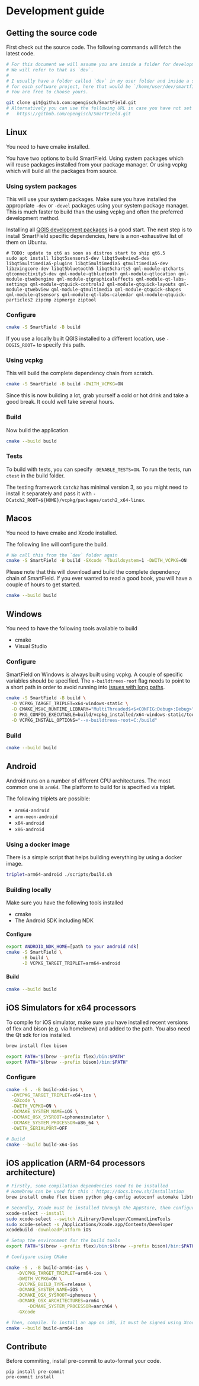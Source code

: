 # Development guide

## Getting the source code

First check out the source code.
The following commands will fetch the latest code.

```sh
# For this document we will assume you are inside a folder for development.
# We will refer to that as `dev`.
#
# I usually have a folder called `dev` in my user folder and inside a subfolder
# for each software project, here that would be `/home/user/dev/smartfield`.
# You are free to choose yours.

git clone git@github.com:opengisch/SmartField.git
# Alternatively you can use the following URL in case you have not set up SSH keys for github
#   https://github.com/opengisch/SmartField.git
```

## Linux

You need to have cmake installed.

You have two options to build SmartField. Using system packages which will
reuse packages installed from your package manager. Or using vcpkg which
will build all the packages from source.

### Using system packages

This will use your system packages.
Make sure you have installed the appropriate `-dev` or `-devel` packages
using your system package manager.
This is much faster to build than the using vcpkg and often the preferred
development method.

Installing all [QGIS development packages](https://github.com/qgis/QGIS/blob/master/INSTALL.md#33-install-build-dependencies)
is a good start. The next step is to install SmartField specific dependencies,
here is a non-exhaustive list of them on Ubuntu.

```
# TODO: update to qt6 as soon as distros start to ship qt6.5
sudo apt install libqt5sensors5-dev libqt5webview5-dev libqt5multimedia5-plugins libqt5multimedia5 qtmultimedia5-dev libzxingcore-dev libqt5bluetooth5 libqt5charts5 qml-module-qtcharts qtconnectivity5-dev qml-module-qtbluetooth qml-module-qtlocation qml-module-qtwebengine qml-module-qtgraphicaleffects qml-module-qt-labs-settings qml-module-qtquick-controls2 qml-module-qtquick-layouts qml-module-qtwebview qml-module-qtmultimedia qml-module-qtquick-shapes qml-module-qtsensors qml-module-qt-labs-calendar qml-module-qtquick-particles2 zipcmp zipmerge ziptool
```

### Configure
```sh
cmake -S SmartField -B build
```

If you use a locally built QGIS installed to a different
location, use `-DQGIS_ROOT=` to specify this path.

### Using vcpkg

This will build the complete dependency chain from scratch.

```sh
cmake -S SmartField -B build -DWITH_VCPKG=ON
```

Since this is now building a lot, grab yourself a cold or hot drink
and take a good break. It could well take several hours.

### Build

Now build the application.

```sh
cmake --build build
```

### Tests

To build with tests, you can specify `-DENABLE_TESTS=ON`.
To run the tests, run `ctest` in the build folder.

The testing framework `Catch2` has minimal version 3, so you might need to install it separately and pass it with `-DCatch2_ROOT=${HOME}/vcpkg/packages/catch2_x64-linux`.

## Macos

You need to have cmake and Xcode installed.

The following line will configure the build.

```sh
# We call this from the `dev` folder again
cmake -S SmartField -B build -GXcode -Tbuildsystem=1 -DWITH_VCPKG=ON
```

Please note that this will download and build the complete dependency
chain of SmartField. If you ever wanted to read a good book, you will have
a couple of hours to get started.

```sh
cmake --build build
```

## Windows

You need to have the following tools available to build

- cmake
- Visual Studio

### Configure

SmartField on Windows is always built using vcpkg.
A couple of specific variables should be specified.
The `x-buildtrees-root` flag needs to point to a short path
in order to avoid running into [issues with long paths](https://docs.microsoft.com/en-us/windows/win32/fileio/naming-a-file#enable-long-paths-in-windows-10-version-1607-and-later).


```sh
cmake -S SmartField -B build \
  -D VCPKG_TARGET_TRIPLET=x64-windows-static \
  -D CMAKE_MSVC_RUNTIME_LIBRARY="MultiThreaded$<$<CONFIG:Debug>:Debug>" \
  -D PKG_CONFIG_EXECUTABLE=build/vcpkg_installed/x64-windows-static/tools/pkgconf/pkgconf.exe \
  -D VCPKG_INSTALL_OPTIONS="--x-buildtrees-root=C:/build"
```

### Build

```sh
cmake --build build
```

## Android

Android runs on a number of different CPU architectures.
The most common one is `arm64`. The platform to build for is specified via triplet.

The following triplets are possible:

- `arm64-android`
- `arm-neon-android`
- `x64-android`
- `x86-android`

### Using a docker image

There is a simple script that helps building everything by using a docker image.

```sh
triplet=arm64-android ./scripts/build.sh
```

### Building locally

Make sure you have the following tools installed

- cmake
- The Android SDK including NDK

#### Configure

```sh
export ANDROID_NDK_HOME=[path to your android ndk]
cmake -S SmartField \
      -B build \
      -D VCPKG_TARGET_TRIPLET=arm64-android
```

#### Build

```sh
cmake --build build
```

## iOS Simulators for x64 processors

To compile for iOS simulator, make sure you have installed recent versions of flex and bison (e.g. via homebrew) and added to the path.
You also need the Qt sdk for ios installed.

```sh
brew install flex bison
```

```sh
export PATH="$(brew --prefix flex)/bin:$PATH"
export PATH="$(brew --prefix bison)/bin:$PATH"
```

### Configure

```sh
cmake -S . -B build-x64-ios \
  -DVCPKG_TARGET_TRIPLET=x64-ios \
  -GXcode \
  -DWITH_VCPKG=ON \
  -DCMAKE_SYSTEM_NAME=iOS \
  -DCMAKE_OSX_SYSROOT=iphonesimulator \
  -DCMAKE_SYSTEM_PROCESSOR=x86_64 \
  -DWITH_SERIALPORT=OFF

# Build
cmake --build build-x64-ios
```

## iOS application (ARM-64 processors architecture)

```sh
# Firstly, some compilation dependencies need to be installed
# Homebrew can be used for this : https://docs.brew.sh/Installation
brew install cmake flex bison python pkg-config autoconf automake libtool autoconf-archive nasm

# Secondly, Xcode must be installed through the AppStore, then configured
xcode-select --install
sudo xcode-select --switch /Library/Developer/CommandLineTools
sudo xcode-select -s /Applications/Xcode.app/Contents/Developer
xcodebuild -downloadPlatform iOS

# Setup the environment for the build tools
export PATH="$(brew --prefix flex)/bin:$(brew --prefix bison)/bin:$PATH"

# Configure using CMake

cmake -S . -B build-arm64-ios \
	-DVCPKG_TARGET_TRIPLET=arm64-ios \
	-DWITH_VCPKG=ON \
	-DVCPKG_BUILD_TYPE=release \
	-DCMAKE_SYSTEM_NAME=iOS \
	-DCMAKE_OSX_SYSROOT=iphoneos \
	-DCMAKE_OSX_ARCHITECTURES=arm64 \
        -DCMAKE_SYSTEM_PROCESSOR=aarch64 \
	-GXcode

# Then, compile. To install an app on iOS, it must be signed using Xcode tools.
cmake --build build-arm64-ios
```

## Contribute

Before commiting, install pre-commit to auto-format your code.

```
pip install pre-commit
pre-commit install
```
